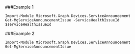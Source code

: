 ###Example 1
```
Import-Module Microsoft.Graph.Devices.ServiceAnnouncement
Get-MgServiceAnnouncementIssue -ServiceHealthIssueId $serviceHealthIssueId
```
###Example 2
```
Import-Module Microsoft.Graph.Devices.ServiceAnnouncement
Get-MgServiceAnnouncementIssue
```
